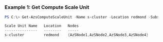 ### Example 1: Get Compute Scale Unit
```powershell
PS C:\> Get-AzsComputeScaleUnit -Name s-cluster -Location redmond -SubscriptionId "DC773456-D727-484E-8292-AE8FACFDDDF5"

Scale Unit Name   Location   Nodes
---------------   --------   -----
s-cluster         redmond    {AzSNode1,AzSNode2,AzSNode3,AzSNode4}
```